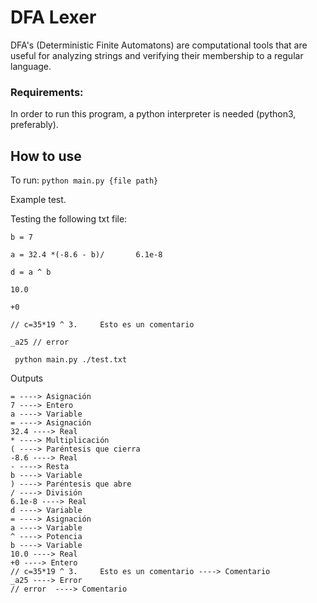 # DFA Lexer

DFA's (Deterministic Finite Automatons) are computational tools that are useful for analyzing strings and verifying their membership to a regular language.

### Requirements:

In order to run this program, a python interpreter is needed (python3, preferably).

## How to use

To run:
`python main.py {file path}`

Example test.

Testing the following txt file:

```
b = 7

a = 32.4 *(-8.6 - b)/       6.1e-8

d = a ^ b

10.0

+0

// c=35*19 ^ 3.     Esto es un comentario

_a25 // error
```

` python main.py ./test.txt`

Outputs

```b ----> Variable
= ----> Asignación
7 ----> Entero
a ----> Variable
= ----> Asignación
32.4 ----> Real
* ----> Multiplicación
( ----> Paréntesis que cierra
-8.6 ----> Real
- ----> Resta
b ----> Variable
) ----> Paréntesis que abre
/ ----> División
6.1e-8 ----> Real
d ----> Variable
= ----> Asignación
a ----> Variable
^ ----> Potencia
b ----> Variable
10.0 ----> Real
+0 ----> Entero
// c=35*19 ^ 3.     Esto es un comentario ----> Comentario
_a25 ----> Error
// error  ----> Comentario
```
